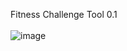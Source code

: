 Fitness Challenge Tool 0.1
<br/><br/>
![image](https://user-images.githubusercontent.com/13801775/195242045-de390f6a-0d29-446c-acff-01dd5e6bd195.png)
